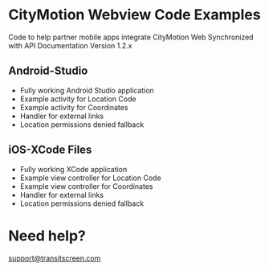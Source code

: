 # CityMotion Webview Code Examples
Code to help partner mobile apps integrate CityMotion Web
Synchronized with API Documentation Version 1.2.x

## Android-Studio
- Fully working Android Studio application
- Example activity for Location Code
- Example activity for Coordinates
- Handler for external links
- Location permissions denied fallback

## iOS-XCode Files
- Fully working XCode application
- Example view controller for Location Code
- Example view controller for Coordinates
- Handler for external links
- Location permissions denied fallback

# Need help?
support@transitscreen.com 
